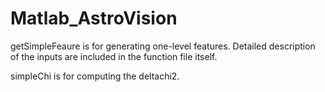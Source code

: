 Matlab_AstroVision
==================
getSimpleFeaure is for generating one-level features. Detailed description of the inputs are included in the function file itself.

simpleChi is for computing the deltachi2.
